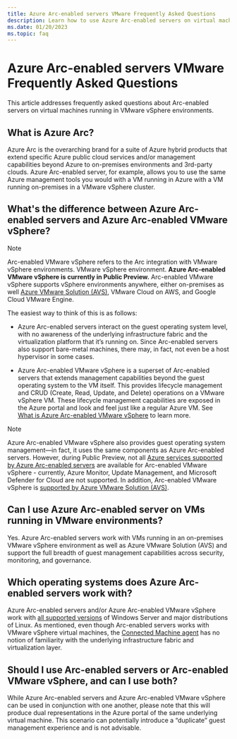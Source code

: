 ```yaml
---
title: Azure Arc-enabled servers VMware Frequently Asked Questions
description: Learn how to use Azure Arc-enabled servers on virtual machines running in VMware vSphere environments.
ms.date: 01/20/2023
ms.topic: faq
---
```


# Azure Arc-enabled servers VMware Frequently Asked Questions

This article addresses frequently asked questions about Arc-enabled servers on virtual machines running in VMware vSphere environments.

## What is Azure Arc?

Azure Arc is the overarching brand for a suite of Azure hybrid products that extend specific Azure public cloud services and/or management capabilities beyond Azure to on-premises environments and 3rd-party clouds. Azure Arc-enabled server, for example, allows you to use the same Azure management tools you would with a VM running in Azure with a VM running on-premises in a VMware vSphere cluster.

## What's the difference between Azure Arc-enabled servers and Azure Arc-enabled VMware vSphere?

> [!NOTE]
> Arc-enabled VMware vSphere refers to the Arc integration with VMware vSphere environments. VMware vSphere environment. **Azure Arc-enabled VMware vSphere is currently in Public Preview.**
> Arc-enabled VMware vSphere supports vSphere environments anywhere, either on-premises as well [Azure VMware Solution (AVS)](./../../azure-vmware/deploy-arc-for-azure-vmware-solution.md), VMware Cloud on AWS, and Google Cloud VMware Engine.

The easiest way to think of this is as follows:

- Azure Arc-enabled servers interact on the guest operating system level, with no awareness of the underlying infrastructure fabric and the virtualization platform that it’s running on. Since Arc-enabled servers also support bare-metal machines, there may, in fact, not even be a host hypervisor in some cases.

- Azure Arc-enabled VMware vSphere is a superset of Arc-enabled servers that extends management capabilities beyond the guest operating system to the VM itself. This provides lifecycle management and CRUD (Create, Read, Update, and Delete) operations on a VMware vSphere VM. These lifecycle management capabilities are exposed in the Azure portal and look and feel just like a regular Azure VM. See [What is Azure Arc-enabled VMware vSphere](/azure/azure-arc/vmware-vsphere/overview.md) to learn more.

> [!NOTE]
> Azure Arc-enabled VMware vSphere also provides guest operating system management—in fact, it uses the same components as Azure Arc-enabled servers. However, during Public Preview, not all [Azure services supported by Azure Arc-enabled servers](./manage-vm-extensions.md) are available for Arc-enabled VMware vSphere - currently, Azure Monitor, Update Management, and Microsoft Defender for Cloud are not supported. In addition, Arc-enabled VMware vSphere is [supported by Azure VMware Solution (AVS)](../../azure-vmware/deploy-arc-for-azure-vmware-solution.md).

## Can I use Azure Arc-enabled server on VMs running in VMware environments?

Yes. Azure Arc-enabled servers work with VMs running in an on-premises VMware vSphere environment as well as Azure VMware Solution (AVS) and support the full breadth of guest management capabilities across security, monitoring, and governance.

## Which operating systems does Azure Arc-enabled servers work with?

Azure Arc-enabled servers and/or Azure Arc-enabled VMware vSphere work with [all supported versions](./prerequisites.md) of Windows Server and major distributions of Linux. As mentioned, even though Arc-enabled servers works with VMware vSphere virtual machines, the [Connected Machine agent](agent-overview.md) has no notion of familiarity with the underlying infrastructure fabric and virtualization layer.

## Should I use Arc-enabled servers or Arc-enabled VMware vSphere, and can I use both?

While Azure Arc-enabled servers and Azure Arc-enabled VMware vSphere can be used in conjunction with one another, please note that this will produce dual representations in the Azure portal of the same underlying virtual machine. This scenario can potentially introduce a “duplicate” guest management experience and is not advisable.
